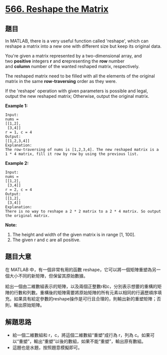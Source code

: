 # [566. Reshape the Matrix](https://leetcode.com/problems/reshape-the-matrix/)


## 題目

In MATLAB, there is a very useful function called 'reshape', which can reshape a matrix into a new one with different size but keep its original data.

You're given a matrix represented by a two-dimensional array, and two **positive** integers **r** and **c**representing the **row** number and **column** number of the wanted reshaped matrix, respectively.

The reshaped matrix need to be filled with all the elements of the original matrix in the same **row-traversing** order as they were.

If the 'reshape' operation with given parameters is possible and legal, output the new reshaped matrix; Otherwise, output the original matrix.

**Example 1:**

    Input: 
    nums = 
    [[1,2],
     [3,4]]
    r = 1, c = 4
    Output: 
    [[1,2,3,4]]
    Explanation:
    The row-traversing of nums is [1,2,3,4]. The new reshaped matrix is a 1 * 4 matrix, fill it row by row by using the previous list.

**Example 2:**

    Input: 
    nums = 
    [[1,2],
     [3,4]]
    r = 2, c = 4
    Output: 
    [[1,2],
     [3,4]]
    Explanation:
    There is no way to reshape a 2 * 2 matrix to a 2 * 4 matrix. So output the original matrix.

**Note:**

1. The height and width of the given matrix is in range [1, 100].
2. The given r and c are all positive.


## 題目大意

在 MATLAB 中，有一個非常有用的函數 reshape，它可以將一個矩陣重塑為另一個大小不同的新矩陣，但保留其原始數據。

給出一個由二維數組表示的矩陣，以及兩個正整數r和c，分別表示想要的重構的矩陣的行數和列數。重構後的矩陣需要將原始矩陣的所有元素以相同的行遍歷順序填充。如果具有給定參數的reshape操作是可行且合理的，則輸出新的重塑矩陣；否則，輸出原始矩陣。



## 解題思路


- 給一個二維數組和 r，c，將這個二維數組“重塑”成行為 r，列為 c。如果可以“重塑”，輸出“重塑”以後的數組，如果不能“重塑”，輸出原有數組。
- 這題也是水題，按照題意模擬即可。

